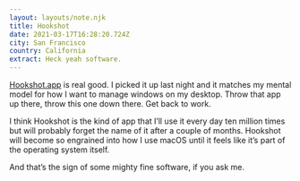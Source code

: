```yaml
---
layout: layouts/note.njk
title: Hookshot
date: 2021-03-17T16:28:20.724Z
city: San Francisco
country: California
extract: Heck yeah software.
---
```


[Hookshot.app](https://hookshot.app/) is real good. I picked it up last night and it matches my mental model for how I want to manage windows on my desktop. Throw that app up there, throw this one down there. Get back to work.

I think Hookshot is the kind of app that I’ll use it every day ten million times but will probably forget the name of it after a couple of months. Hookshot will become so engrained into how I use macOS until it feels like it’s part of the operating system itself.

And that’s the sign of some mighty fine software, if you ask me.
